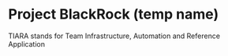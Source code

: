 # Project BlackRock (temp name)
TIARA stands for Team Infrastructure, Automation and Reference Application
